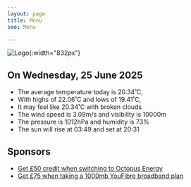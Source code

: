 ```yaml
---
layout: page
title: Menu
seo: Menu

---
```


![Logo](/images/logo.jpg){:width="832px"}

<!-- weather_marker starts -->
## On Wednesday, 25 June 2025

- The average temperature today is 20.34˚C,
- With highs of 22.06˚C and lows of 19.41˚C,
- It may feel like 20.34˚C with broken clouds
- The wind speed is 3.09m/s and visibility is 10000m
- The pressure is 1012hPa and humidity is 73%
- The sun will rise at 03:49 and set at 20:31

<!-- weather_marker ends -->

## Sponsors

- [Get £50 credit when switching to Octopus Energy](https://bit.ly/3oD1nnS)
- [Get £75 when taking a 1000mb YouFibre broadband plan](https://aklam.io/91zWhU?)
